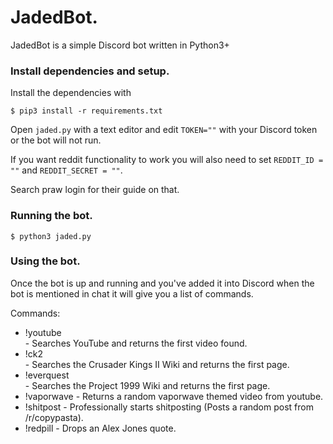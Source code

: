 # JadedBot.
JadedBot is a simple Discord bot written in Python3+

### Install dependencies and setup.
Install the dependencies with

`$ pip3 install -r requirements.txt`

Open `jaded.py` with a text editor and edit `TOKEN=""` with your Discord token or the bot will not run.

If you want reddit functionality to work you will also need to set `REDDIT_ID = ""` and `REDDIT_SECRET = ""`. 

Search praw login for their guide on that.

### Running the bot.
`$ python3 jaded.py`

### Using the bot.

Once the bot is up and running and you've added it into Discord when the bot is mentioned in chat it will give you a list of commands.

Commands:
- !youtube <search> - Searches YouTube and returns the first video found.
- !ck2 <search> - Searches the Crusader Kings II Wiki and returns the first page.
- !everquest <search> - Searches the Project 1999 Wiki and returns the first page. 
- !vaporwave - Returns a random vaporwave themed video from youtube.
- !shitpost - Professionally starts shitposting (Posts a random post from /r/copypasta).
- !redpill - Drops an Alex Jones quote.
